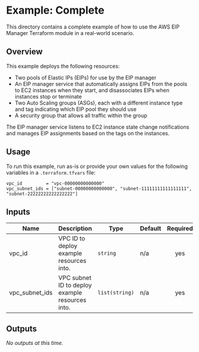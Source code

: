 # Example: Complete

This directory contains a complete example of how to use the AWS EIP Manager
Terraform module in a real-world scenario.

## Overview

This example deploys the following resources:

- Two pools of Elastic IPs (EIPs) for use by the EIP manager
- An EIP manager service that automatically assigns EIPs from the pools to EC2
  instances when they start, and disassociates EIPs when instances stop or
  terminate
- Two Auto Scaling groups (ASGs), each with a different instance type and tag
  indicating which EIP pool they should use
- A security group that allows all traffic within the group

The EIP manager service listens to EC2 instance state change notifications and
manages EIP assignments based on the tags on the instances.

## Usage

To run this example, run as-is or provide your own values for the following
variables in a `.terraform.tfvars` file:

```hcl
vpc_id         = "vpc-00000000000000"
vpc_subnet_ids = ["subnet-00000000000000", "subnet-11111111111111111", "subnet-22222222222222222"]
```

## Inputs

| Name           | Description                                     | Type           | Default | Required |
|----------------|-------------------------------------------------|----------------|---------|:--------:|
| vpc_id         | VPC ID to deploy example resources into.        | `string`       | n/a     |   yes    |
| vpc_subnet_ids | VPC subnet ID to deploy example resources into. | `list(string)` | n/a     |   yes    |

## Outputs

_No outputs at this time._

